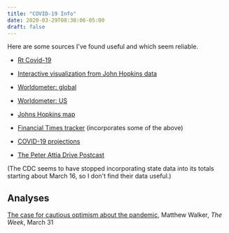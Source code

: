 ```yaml
---
title: "COVID-19 Info"
date: 2020-03-29T08:38:06-05:00
draft: false
---
```


Here are some sources I've found useful and which seem reliable.

* [Rt Covid-19](https://rt.live/)

* [Interactive visualization from John Hopkins data](http://91-divoc.com/pages/covid-visualization/)

* [Worldometer: global](https://www.worldometers.info/coronavirus/)

* [Worldometer: US](https://www.worldometers.info/coronavirus/country/us/)

* [Johns Hopkins map](https://coronavirus.jhu.edu/map.html)

* [Financial Times tracker](https://www.ft.com/coronavirus-latest)
(incorporates some of the above)

* [COVID-19 projections](https://covid19.healthdata.org/projections)

* [The Peter Attia Drive Postcast](https://peterattiamd.com/podcast/)

(The CDC seems to have stopped incorporating state data into its totals starting about March 16, so I don't find their data useful.)

## Analyses

[The case for cautious optimism about the pandemic](https://theweek.com/articles/904997/case-cautious-optimism-about-pandemic), Matthew Walker, *The Week*, March 31
